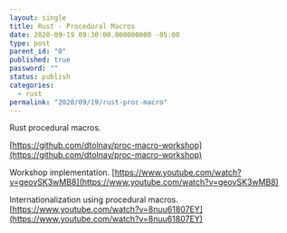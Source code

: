```yaml
---
layout: single
title: Rust - Procedural Macros
date: 2020-09-19 09:30:00.000000000 -05:00
type: post
parent_id: "0"
published: true
password: ""
status: publish
categories:
  - rust
permalink: "2020/09/19/rust-proc-macro"
---
```


Rust procedural macros.

[https://github.com/dtolnay/proc-macro-workshop](https://github.com/dtolnay/proc-macro-workshop)

Workshop implementation.
[https://www.youtube.com/watch?v=geovSK3wMB8](https://www.youtube.com/watch?v=geovSK3wMB8)

Internationalization using procedural macros.
[https://www.youtube.com/watch?v=8nuu61807EY](https://www.youtube.com/watch?v=8nuu61807EY)
